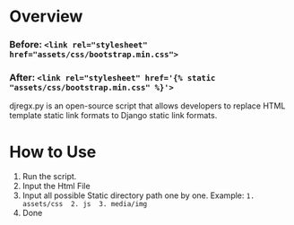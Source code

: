 # Overview
### Before:   `<link rel="stylesheet" href="assets/css/bootstrap.min.css">`
### After:    `<link rel="stylesheet" href='{% static "assets/css/bootstrap.min.css" %}'>`

djregx.py is an open-source script that allows developers to replace HTML template static link formats to Django static link formats. 


# How to Use
1. Run the script.
2. Input the Html File
3. Input all possible Static directory path one by one. Example: `1. assets/css  2. js  3. media/img`
4. Done
